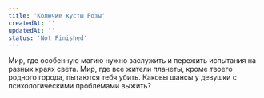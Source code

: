 ```yaml
---
title: 'Колючие кусты Розы'
createdAt: ''
updatedAt: ''
status: 'Not Finished'
---
```


Мир, где особенную магию нужно заслужить и пережить испытания на разных краях света. Мир, где все жители планеты, кроме
твоего родного города, пытаются тебя убить. Каковы шансы у девушки с психологическими проблемами выжить? 
